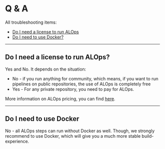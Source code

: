 # Q & A

All troubleshooting items:
- [Do I need a license to run ALOps](#Do-I-need-a-license-to-run-ALOps)
- [Do I need to use Docker?](#Do-I-need-to-use-Docker)

---

## Do I need a license to run ALOps?
Yes and No.  It depends on the situation:
- No - if you run anything for community, which means, if you want to run pipelines on public repositories, the use of ALOps is completely free
- Yes - For any private repository, you need to pay for ALOps.  

More information on ALOps pricing, you can find [here](https://marketplace.visualstudio.com/items?itemName=Hodor.hodor-alops&ssr=false#pricing).

---

## Do I need to use Docker
No - all ALOps steps can run without Docker as well.  Though, we strongly recommend to use Docker, which will give you a much more stable build-experience.

 
